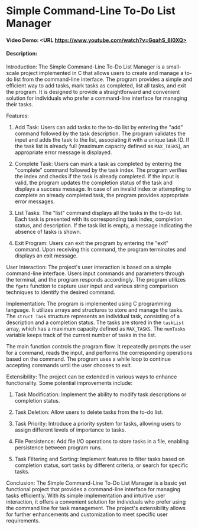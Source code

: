 # Simple Command-Line To-Do List Manager
#### Video Demo:  <URL https://www.youtube.com/watch?v=GqahS_8l0XQ>
#### Description:

Introduction:
The Simple Command-Line To-Do List Manager is a small-scale project implemented in C that allows users to create and manage a to-do list from the command-line interface. The program provides a simple and efficient way to add tasks, mark tasks as completed, list all tasks, and exit the program. It is designed to provide a straightforward and convenient solution for individuals who prefer a command-line interface for managing their tasks.

Features:
1. Add Task:
   Users can add tasks to the to-do list by entering the "add" command followed by the task description. The program validates the input and adds the task to the list, associating it with a unique task ID. If the task list is already full (maximum capacity defined as `MAX_TASKS`), an appropriate error message is displayed.

2. Complete Task:
   Users can mark a task as completed by entering the "complete" command followed by the task index. The program verifies the index and checks if the task is already completed. If the input is valid, the program updates the completion status of the task and displays a success message. In case of an invalid index or attempting to complete an already completed task, the program provides appropriate error messages.

3. List Tasks:
   The "list" command displays all the tasks in the to-do list. Each task is presented with its corresponding task index, completion status, and description. If the task list is empty, a message indicating the absence of tasks is shown.

4. Exit Program:
   Users can exit the program by entering the "exit" command. Upon receiving this command, the program terminates and displays an exit message.

User Interaction:
The project's user interaction is based on a simple command-line interface. Users input commands and parameters through the terminal, and the program responds accordingly. The program utilizes the `fgets` function to capture user input and various string comparison techniques to identify the desired command.

Implementation:
The program is implemented using C programming language. It utilizes arrays and structures to store and manage the tasks. The `struct Task` structure represents an individual task, consisting of a description and a completion status. The tasks are stored in the `taskList` array, which has a maximum capacity defined as `MAX_TASKS`. The `numTasks` variable keeps track of the current number of tasks in the list.

The main function controls the program flow. It repeatedly prompts the user for a command, reads the input, and performs the corresponding operations based on the command. The program uses a while loop to continue accepting commands until the user chooses to exit.

Extensibility:
The project can be extended in various ways to enhance functionality. Some potential improvements include:

1. Task Modification:
   Implement the ability to modify task descriptions or completion status.

2. Task Deletion:
   Allow users to delete tasks from the to-do list.

3. Task Priority:
   Introduce a priority system for tasks, allowing users to assign different levels of importance to tasks.

4. File Persistence:
   Add file I/O operations to store tasks in a file, enabling persistence between program runs.

5. Task Filtering and Sorting:
   Implement features to filter tasks based on completion status, sort tasks by different criteria, or search for specific tasks.

Conclusion:
The Simple Command-Line To-Do List Manager is a basic yet functional project that provides a command-line interface for managing tasks efficiently. With its simple implementation and intuitive user interaction, it offers a convenient solution for individuals who prefer using the command line for task management. The project's extensibility allows for further enhancements and customization to meet specific user requirements.